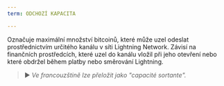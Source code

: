```yaml
---
term: ODCHOZÍ KAPACITA

---
```

Označuje maximální množství bitcoinů, které může uzel odeslat prostřednictvím určitého kanálu v síti Lightning Network. Závisí na finančních prostředcích, které uzel do kanálu vložil při jeho otevření nebo které obdržel během platby nebo směrování Lightning.

> ► *Ve francouzštině lze přeložit jako "capacité sortante".*